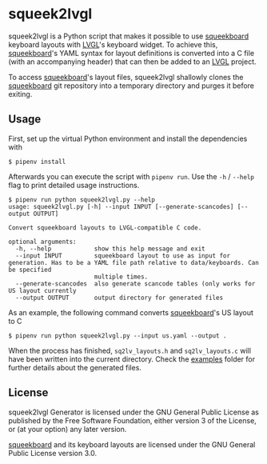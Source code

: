 # squeek2lvgl

squeek2lvgl is a Python script that makes it possible to use [squeekboard] keyboard layouts with [LVGL]'s keyboard widget. To achieve this, [squeekboard]'s YAML syntax for layout definitions is converted into a C file (with an accompanying header) that can then be added to an [LVGL] project.

To access [squeekboard]'s layout files, squeek2lvgl shallowly clones the [squeekboard] git repository into a temporary directory and purges it before exiting.

## Usage

First, set up the virtual Python environment and install the dependencies with

```
$ pipenv install
```

Afterwards you can execute the script with `pipenv run`. Use the `-h` / `--help` flag to print detailed usage instructions.

```
$ pipenv run python squeek2lvgl.py --help
usage: squeek2lvgl.py [-h] --input INPUT [--generate-scancodes] [--output OUTPUT]

Convert squeekboard layouts to LVGL-compatible C code.

optional arguments:
  -h, --help            show this help message and exit
  --input INPUT         squeekboard layout to use as input for generation. Has to be a YAML file path relative to data/keyboards. Can be specified
                        multiple times.
  --generate-scancodes  also generate scancode tables (only works for US layout currently
  --output OUTPUT       output directory for generated files
```

As an example, the following command converts [squeekboard]'s US layout to C

```
$ pipenv run python squeek2lvgl.py --input us.yaml --output .
```

When the process has finished, `sq2lv_layouts.h` and `sq2lv_layouts.c` will have been written into the current directory. Check the [examples] folder for further details about the generated files.

## License

squeek2lvgl Generator is licensed under the GNU General Public License as published by the Free Software Foundation, either version 3 of the License, or (at your option) any later version.

[squeekboard] and its keyboard layouts are licensed under the GNU General Public License version 3.0.

[LVGL]: https://github.com/lvgl/lvgl
[squeekboard]: https://gitlab.gnome.org/World/Phosh/squeekboard
[examples]: ./examples
